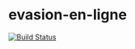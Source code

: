evasion-en-ligne
================
[![Build Status](https://buildhive.cloudbees.com/job/sebglon/job/evasion-en-ligne/badge/icon)](https://buildhive.cloudbees.com/job/sebglon/job/evasion-en-ligne/)
